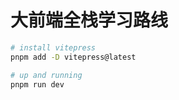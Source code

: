 # 大前端全栈学习路线

```bash
# install vitepress
pnpm add -D vitepress@latest

# up and running
pnpm run dev
```